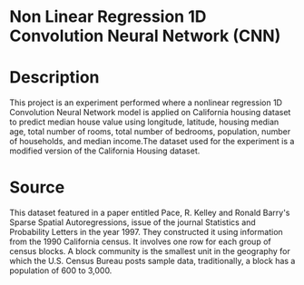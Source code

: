 # Non Linear Regression 1D Convolution Neural Network (CNN)
# Description
This project is an experiment performed where a nonlinear regression 1D Convolution Neural Network model is applied on California housing dataset to  predict median house value using longitude, latitude, housing median age, total number of rooms, total number of bedrooms, population, number of households, and median income.The dataset used for the experiment  is a modified version of the California Housing dataset. 

# Source
This dataset featured in a paper entitled Pace, R. Kelley and Ronald Barry's Sparse Spatial Autoregressions, issue of the journal Statistics and Probability Letters in the year 1997.   They constructed it using information from the 1990 California census. It involves one row for each group of census blocks. A block community is the smallest unit in the geography for which the U.S. Census Bureau posts sample data, traditionally, a block has a population of 600 to 3,000.
